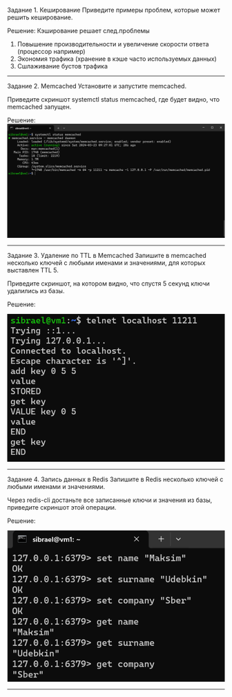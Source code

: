 Задание 1. Кеширование
Приведите примеры проблем, которые может решить кеширование.

Решение:
Кэширование решает след.проблемы
1) Повышение производительности и увеличение скорости ответа (процессор например)
2) Экономия трафика (хранение в кэше часто используемых данных)
3) Сшлаживание бустов трафика

---

Задание 2. Memcached
Установите и запустите memcached.

Приведите скриншот systemctl status memcached, где будет видно, что memcached запущен.

Решение:
![Image alt](https://github.com/sibrael/Netology/blob/1041865779a4e9b5f627df477cf436264624a321/1.png)

---

Задание 3. Удаление по TTL в Memcached
Запишите в memcached несколько ключей с любыми именами и значениями, для которых выставлен TTL 5.

Приведите скриншот, на котором видно, что спустя 5 секунд ключи удалились из базы.

Решение:

![Image alt](https://github.com/sibrael/Netology/blob/1041865779a4e9b5f627df477cf436264624a321/2.png)

---

Задание 4. Запись данных в Redis
Запишите в Redis несколько ключей с любыми именами и значениями.

Через redis-cli достаньте все записанные ключи и значения из базы, приведите скриншот этой операции.

Решение:

![Image alt](https://github.com/sibrael/Netology/blob/1041865779a4e9b5f627df477cf436264624a321/3.png)

---

